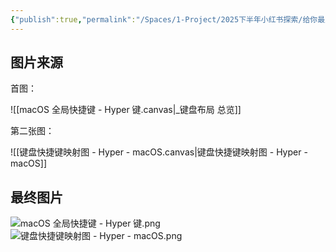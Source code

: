 ```yaml
---
{"publish":true,"permalink":"/Spaces/1-Project/2025下半年小红书探索/给你最宠幸的应用，一键上桌的机会.md","created":"2025-07-20","modified":"2025-07-20","cssclasses":""}
---
```



## 图片来源
首图：

![[macOS 全局快捷键 - Hyper 键.canvas|_键盘布局 总览]]

第二张图：

![[键盘快捷键映射图 - Hyper - macOS.canvas|键盘快捷键映射图 - Hyper - macOS]]

## 最终图片

![macOS 全局快捷键 - Hyper 键.png](https://pub-pic.oldwinter.top/2025/07/df53a44891535e964a4b32cc45195bd5.png)
![键盘快捷键映射图 - Hyper - macOS.png](https://pub-pic.oldwinter.top/2025/07/740dbe61d050440622194217473d26fa.png)
